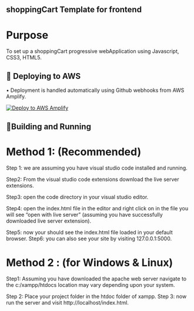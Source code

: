 ## shoppingCart Template for frontend

# Purpose

To set up a shoppingCart progressive webApplication using Javascript, CSS3, HTML5.


## 🚢 Deploying to AWS

• Deployment is handled automatically using Github webhooks from AWS Amplify. 

[![Deploy to AWS Amplify](https://oneclick.amplifyapp.com/button.svg)](https://master.d2ch2fvx0d4uah.amplifyapp.com/)


## 👷Building and Running


# Method 1: (Recommended)

Step 1: we are assuming you have visual studio code installed and running.

Step2: From the visual studio code extensions download the live server extensions.

Step3: open the code directory in your visual studio editor.

Step4: open the index.html file in the editor and right click on in the file you will see “open with live server” (assuming you have successfully downloaded live server extension).

Step5: now your should see the index.html file loaded in your default browser. Step6: you can also see your site by visiting 127.0.0.1:5000.

# Method 2 : (for Windows & Linux)

Step1: Assuming you have downloaded the apache web server navigate to the c:/xampp/htdocs
location may vary depending upon your system.

Step 2: Place your project folder in the htdoc folder of xampp. Step 3: now run the server and visit http://localhost/index.html.










